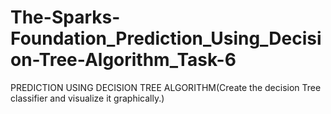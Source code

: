 # The-Sparks-Foundation_Prediction_Using_Decision-Tree-Algorithm_Task-6
PREDICTION USING DECISION TREE ALGORITHM(Create the decision Tree classifier and visualize it graphically.)
